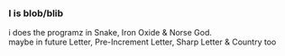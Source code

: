 ### I is blob/blib
i does the programz in Snake, Iron Oxide & Norse God.  
maybe in future Letter, Pre-Increment Letter, Sharp Letter & Country too
